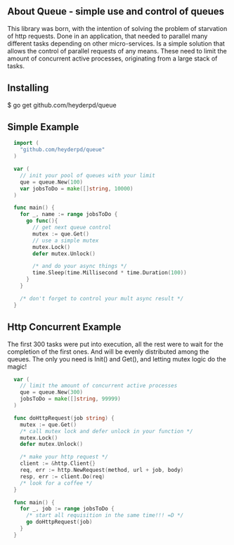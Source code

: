 ## About Queue - simple use and control of queues

  This library was born, with the intention of solving the problem of starvation of http requests.
  Done in an application, that needed to parallel many different tasks depending on other micro-services.
  Is a simple solution that allows the control of parallel requests of any means.
  These need to limit the amount of concurrent active processes, originating from a large stack of tasks.

## Installing

  $ go get github.com/heyderpd/queue

## Simple Example

```go
  import (
    "github.com/heyderpd/queue"
  )

  var (
    // init your pool of queues with your limit
    que = queue.New(100)
    var jobsToDo = make([]string, 10000)
  )

  func main() {
    for _, name := range jobsToDo {
      go func(){
        // get next queue control
        mutex := que.Get()
        // use a simple mutex
        mutex.Lock()
        defer mutex.Unlock()

        /* and do your async things */
        time.Sleep(time.Millisecond * time.Duration(100))
      }
    }

    /* don't forget to control your mult async result */
  }
```

## Http Concurrent Example

The first 300 tasks were put into execution, all the rest were to wait for the completion of the first ones.
And will be evenly distributed among the queues. The only you need is Init() and Get(), and letting mutex logic do the magic!

```go
  var (
    // limit the amount of concurrent active processes
    que = queue.New(300)
    jobsToDo = make([]string, 99999)
  )

  func doHttpRequest(job string) {
    mutex := que.Get()
    /* call mutex lock and defer unlock in your function */
    mutex.Lock()
    defer mutex.Unlock()

    /* make your http request */
    client := &http.Client{}
    req, err := http.NewRequest(method, url + job, body)
    resp, err := client.Do(req)
    /* look for a coffee */
  }

  func main() {
    for _, job := range jobsToDo {
      /* start all requisition in the same time!!! =D */
      go doHttpRequest(job)
    }
  }
```
